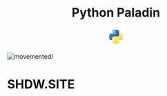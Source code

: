 <h1 align="center">Python Paladin</h1>
<p align="center"> <a href="https://www.python.org" target="_blank" rel="noreferrer"> <img src="https://raw.githubusercontent.com/devicons/devicon/master/icons/python/python-original.svg" alt="python" width="40" height="40"/> </a> </p>
<p align="left"> <img src=https://komarev.com/ghpvc/?username=movemented alt=movemented/> </p>




# SHDW.SITE
